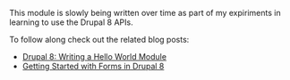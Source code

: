 This module is slowly being written over time as part of my expiriments in learning to use the Drupal 8 APIs.

To follow along check out the related blog posts:

- [Drupal 8: Writing a Hello World Module](http://drupalize.me/blog/201307/drupal-8-writing-hello-world-module)
- [Getting Started with Forms in Drupal 8](http://drupalize.me/blog/201401/getting-started-forms-drupal-8)
